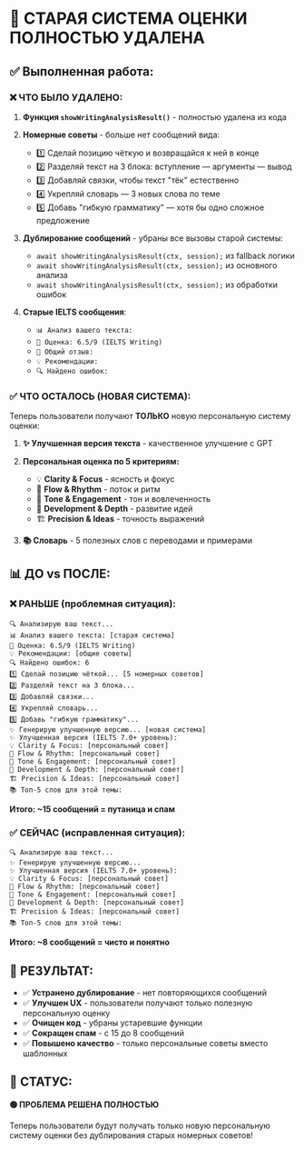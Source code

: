 # 🎉 СТАРАЯ СИСТЕМА ОЦЕНКИ ПОЛНОСТЬЮ УДАЛЕНА

## ✅ **Выполненная работа:**

### **❌ ЧТО БЫЛО УДАЛЕНО:**

1. **Функция `showWritingAnalysisResult()`** - полностью удалена из кода
2. **Номерные советы** - больше нет сообщений вида:
   - 1️⃣ Сделай позицию чёткую и возвращайся к ней в конце
   - 2️⃣ Разделяй текст на 3 блока: вступление — аргументы — вывод
   - 3️⃣ Добавляй связки, чтобы текст "тёк" естественно
   - 4️⃣ Укрепляй словарь — 3 новых слова по теме
   - 5️⃣ Добавь "гибкую грамматику" — хотя бы одно сложное предложение

3. **Дублирование сообщений** - убраны все вызовы старой системы:
   - `await showWritingAnalysisResult(ctx, session);` из fallback логики
   - `await showWritingAnalysisResult(ctx, session);` из основного анализа  
   - `await showWritingAnalysisResult(ctx, session);` из обработки ошибок

4. **Старые IELTS сообщения**:
   - `📊 Анализ вашего текста:`
   - `🎯 Оценка: 6.5/9 (IELTS Writing)`
   - `📝 Общий отзыв:`
   - `💡 Рекомендации:`
   - `🔍 Найдено ошибок:`

### **✅ ЧТО ОСТАЛОСЬ (НОВАЯ СИСТЕМА):**

Теперь пользователи получают **ТОЛЬКО** новую персональную систему оценки:

1. **✨ Улучшенная версия текста** - качественное улучшение с GPT
2. **Персональная оценка по 5 критериям:**
   - 💡 **Clarity & Focus** - ясность и фокус  
   - 🎢 **Flow & Rhythm** - поток и ритм
   - 🎯 **Tone & Engagement** - тон и вовлеченность
   - 🧠 **Development & Depth** - развитие идей
   - 🏗️ **Precision & Ideas** - точность выражений

3. **📚 Словарь** - 5 полезных слов с переводами и примерами

## 📊 **ДО vs ПОСЛЕ:**

### **❌ РАНЬШЕ (проблемная ситуация):**
```
🔍 Анализирую ваш текст...
📊 Анализ вашего текста: [старая система]
🎯 Оценка: 6.5/9 (IELTS Writing)
💡 Рекомендации: [общие советы]
🔍 Найдено ошибок: 6
1️⃣ Сделай позицию чёткой... [5 номерных советов]
2️⃣ Разделяй текст на 3 блока...
3️⃣ Добавляй связки...
4️⃣ Укрепляй словарь...
5️⃣ Добавь "гибкую грамматику"...
✨ Генерирую улучшенную версию... [новая система]
✨ Улучшенная версия (IELTS 7.0+ уровень):
💡 Clarity & Focus: [персональный совет]
🎢 Flow & Rhythm: [персональный совет]
🎯 Tone & Engagement: [персональный совет]
🧠 Development & Depth: [персональный совет]
🏗️ Precision & Ideas: [персональный совет]
📚 Топ-5 слов для этой темы:
```
**Итого: ~15 сообщений = путаница и спам**

### **✅ СЕЙЧАС (исправленная ситуация):**
```
🔍 Анализирую ваш текст...
✨ Генерирую улучшенную версию...
✨ Улучшенная версия (IELTS 7.0+ уровень):
💡 Clarity & Focus: [персональный совет]
🎢 Flow & Rhythm: [персональный совет]
🎯 Tone & Engagement: [персональный совет]
🧠 Development & Depth: [персональный совет]
🏗️ Precision & Ideas: [персональный совет]
📚 Топ-5 слов для этой темы:
```
**Итого: ~8 сообщений = чисто и понятно**

## 🎯 **РЕЗУЛЬТАТ:**

- ✅ **Устранено дублирование** - нет повторяющихся сообщений
- ✅ **Улучшен UX** - пользователи получают только полезную персональную оценку
- ✅ **Очищен код** - убраны устаревшие функции
- ✅ **Сокращен спам** - с 15 до 8 сообщений
- ✅ **Повышено качество** - только персональные советы вместо шаблонных

## 🚀 **СТАТУС:**

**🟢 ПРОБЛЕМА РЕШЕНА ПОЛНОСТЬЮ**

Теперь пользователи будут получать только новую персональную систему оценки без дублирования старых номерных советов!